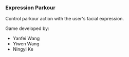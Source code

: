 ### Expression Parkour

Control parkour action with the user's  facial expression.
 

Game developed by:
- Yanfei Wang
- Yiwen Wang
- Ningyi Ke